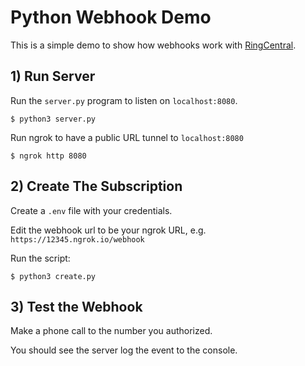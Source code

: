 # Python Webhook Demo

This is a simple demo to show how webhooks work with [RingCentral](https://developers.ringcentral.com).

## 1) Run Server

Run the `server.py` program to listen on `localhost:8080`.

```
$ python3 server.py
```

Run ngrok to have a public URL tunnel to `localhost:8080`

```
$ ngrok http 8080
```

## 2) Create The Subscription

Create a `.env` file with your credentials.

Edit the webhook url to be your ngrok URL, e.g. `https://12345.ngrok.io/webhook`

Run the script:

```
$ python3 create.py
```

## 3) Test the Webhook

Make a phone call to the number you authorized.

You should see the server log the event to the console.